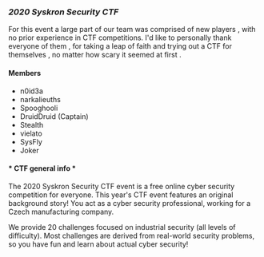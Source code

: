 ### *2020 Syskron Security CTF*

For this event a large part of our team was comprised of new players , with no prior experience in 
CTF competitions. I'd like to personally thank everyone of them , for taking a leap of faith and
trying out a CTF for themselves , no matter how scary it seemed at first .

   ####   Members

  - n0id3a 
  - narkalieuths 
  - Spooghooli 
  - DruidDruid (Captain)
  - Stealth 
  - vielato 
  - SysFly 
  - Joker
  
  
  
  
#### * CTF general info * 

The 2020 Syskron Security CTF event is a free online cyber security competition for everyone. This year's 
CTF event features an original background story! You act as a cyber security professional, working
for a Czech manufacturing company.

We provide 20 challenges focused on industrial security (all levels of difficulty).
Most challenges are derived from real-world security problems, so you have fun
and learn about actual cyber security!  
